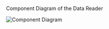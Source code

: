 Component Diagram of the Data Reader


![Component Diagram](../images/X-Ham_ArchKata_Architecture_Diagram_Component_Data_Reader.png)